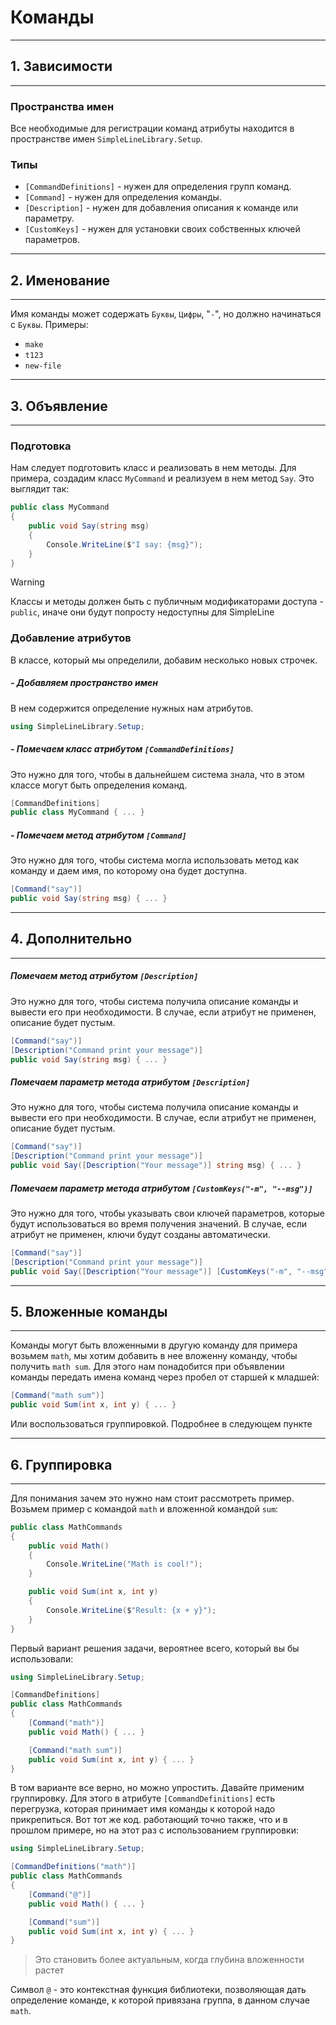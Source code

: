 # Команды

---
## 1. Зависимости
---

### Пространства имен
Все необходимые для регистрации команд атрибуты находится в пространстве имен ``SimpleLineLibrary.Setup``.
### Типы
- ``[CommandDefinitions]`` - нужен для определения групп команд.
- ``[Command]`` - нужен для определения команды. 
- ``[Description]`` - нужен для добавления описания к команде или параметру. 
- ``[CustomKeys]`` - нужен для установки своих собственных ключей параметров.

---
## 2. Именование
---

Имя команды может содержать ``Буквы``, ``Цифры``, "``-``", но должно начинаться с  ``Буквы``.
Примеры:
- ``make`` 
- ``t123``
- ``new-file``

---
## 3. Объявление
---

### Подготовка
Нам следует подготовить класс и реализовать в нем методы. Для примера, создадим класс ``MyCommand`` и реализуем в нем метод ``Say``. 
Это выглядит так:

```csharp
public class MyCommand
{
    public void Say(string msg)
    {
        Console.WriteLine($"I say: {msg}");
    }
}
```

> [!WARNING]
> Классы и методы должен быть с публичным модификаторами доступа - ``public``, иначе они будут попросту недоступны для SimpleLine

### Добавление атрибутов
В классе, который мы определили, добавим несколько новых строчек.

##### - Добавляем пространство имен
В нем содержится определение нужных нам атрибутов.
```csharp 
using SimpleLineLibrary.Setup;
```
##### - Помечаем класс атрибутом ``[CommandDefinitions]``
Это нужно для того, чтобы в дальнейшем система знала, что в этом классе могут быть определения команд.
```csharp
[CommandDefinitions]
public class MyCommand { ... }
```
##### - Помечаем метод атрибутом ``[Command]``
Это нужно для того, чтобы система могла использовать метод как команду и даем имя, по которому она будет доступна.
```csharp 
[Command("say")]
public void Say(string msg) { ... }
```

---
## 4. Дополнительно
---

##### Помечаем метод атрибутом ``[Description]``
Это нужно для того, чтобы система получила описание команды и вывести его при необходимости. 
В случае, если атрибут не применен, описание будет пустым.
```csharp 
[Command("say")]
[Description("Command print your message")]
public void Say(string msg) { ... }
```
##### Помечаем параметр метода атрибутом ``[Description]``
Это нужно для того, чтобы система получила описание команды и вывести его при необходимости.
В случае, если атрибут не применен, описание будет пустым.
```csharp 
[Command("say")]
[Description("Command print your message")]
public void Say([Description("Your message")] string msg) { ... }
```
##### Помечаем параметр метода атрибутом ``[CustomKeys("-m", "--msg")]``
Это нужно для того, чтобы указывать свои ключей параметров, которые будут использоваться во время получения значений.
В случае, если атрибут не применен, ключи будут созданы автоматически.
```csharp 
[Command("say")]
[Description("Command print your message")]
public void Say([Description("Your message")] [CustomKeys("-m", "--msg")] string msg) { ... }
```

---
## 5. Вложенные команды 
---

Команды могут быть вложенными в другую команду для примера возьмем ``math``, мы хотим добавить в нее вложенну команду, чтобы получить ``math sum``. Для этого нам понадобится при объявлении команды передать имена команд через пробел от старшей к младшей:
```csharp
[Command("math sum")]
public void Sum(int x, int y) { ... }
```
Или воспользоваться группировкой. Подробнее в следующем пункте

---
## 6. Группировка
---

Для понимания зачем это нужно нам стоит рассмотреть пример.
Возьмем пример с командой ``math`` и вложенной командой ``sum``:
```csharp
public class MathCommands
{
    public void Math()
    {
        Console.WriteLine("Math is cool!");
    }

    public void Sum(int x, int y)
    {
        Console.WriteLine($"Result: {x + y}");
    }
}
```

Первый вариант решения задачи, вероятнее всего, который вы бы использовали:

```csharp
using SimpleLineLibrary.Setup;

[CommandDefinitions]
public class MathCommands
{
    [Command("math")]
    public void Math() { ... }

    [Command("math sum")]
    public void Sum(int x, int y) { ... }
}
```
В том варианте все верно, но можно упростить. Давайте применим группировку. Для этого в атрибуте ``[CommandDefinitions]`` есть перегрузка, которая принимает имя команды к которой надо прикрепиться. Вот тот же код. работающий точно также, что и в прошлом примере, но на этот раз с использованием группировки:
```csharp
using SimpleLineLibrary.Setup;

[CommandDefinitions("math")]
public class MathCommands
{
    [Command("@")]
    public void Math() { ... }

    [Command("sum")]
    public void Sum(int x, int y) { ... }
}
```
> Это становить более актуальным, когда глубина вложенности растет

Символ ``@`` - это контекстная функция библиотеки, позволяющая дать определение команде, к которой привязана группа, в данном случае ``math``.
